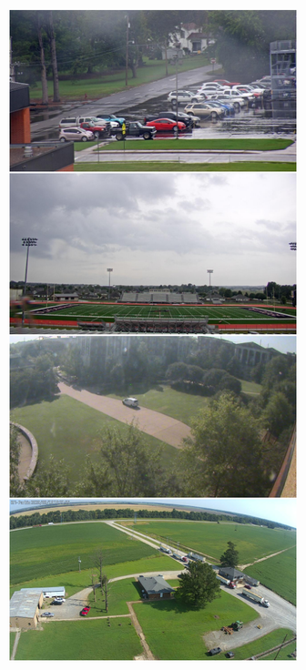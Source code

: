 ![AJJAIDAVE-StoryAuthorEngine-](https://github.com/StateDocuments/Arkansas/blob/master/1170341675.jpg)
![AJJAIDAVE-StoryAuthorEngine-](https://github.com/StateDocuments/Arkansas/blob/master/1328114567.jpg)
![AJJAIDAVE-StoryAuthorEngine-](https://github.com/StateDocuments/Arkansas/blob/master/1346273440.jpg)
![AJJAIDAVE-StoryAuthorEngine-](https://github.com/StateDocuments/Arkansas/blob/master/video.jpg)
